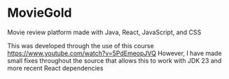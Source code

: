 # MovieGold
Movie review platform made with Java, React, JavaScript, and CSS

This was developed through the use of this course https://www.youtube.com/watch?v=5PdEmeopJVQ
However, I have made small fixes throughout the source that allows this to work with JDK 23 and more recent React dependencies
